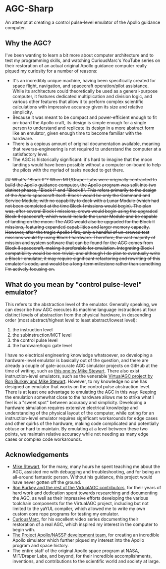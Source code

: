 # AGC-Sharp
An attempt at creating a control pulse-level emulator of the Apollo guidance computer.

## Why the AGC?
I've been wanting to learn a bit more about computer architecture and to test my programming skills, and watching CuriousMarc's YouTube series on their restoration of an actual original Apollo guidance computer really piqued my curiosity for a number of reasons:

- It's an incredibly unique machine, having been specifically created for space flight, navigation, and spacecraft operation/pilot assistance. While its architecture could theoretically be used as a general-purpose computer, it features dedicated multiplication and division logic, and various other features that allow it to perform complex scientific calculations with impressive accuracy given its size and relative simplicity.
- Because it was meant to be compact and power-efficient enough to fit on-board the Apollo craft, its design is simple enough for a single person to understand and replicate its design in a more abstract form like an emulator, given enough time to become familiar with the hardware.
- There is a copious amount of original documentation available, meaning that reverse-engineering is not required to understand the computer at a satisfactory level.
- The AGC is historically significant: it's hard to imagine that the moon landings would have been possible without a computer on-board to help the pilots with the myriad of tasks needed to get there.

~~## What's "Block II"?
When MIT/Draper Labs were originally contracted to build the Apollo guidance computer, the Apollo program was split into two distinct phases, "Block I" and "Block II". This refers primarily to the design of the Apollo spacecraft itself. Block I would be only the Command and Service Module, with no capability to dock with a Lunar Module (which had not been completed at the time Block I missions would begin). The plan was, after several Block I missions, crews would begin using the upgraded Block II spacecraft, which would include the Lunar Module and be capable of landing on the moon. The AGC would also be upgraded for the Block II missions, featuring expanded capabilities and larger memory capacity. However, after the tragic Apollo I fire, only a handful of un-crewed test missions would fly using Block I hardware. Therefore, the vast majority of mission and system software that can be found for the AGC comes from Block II spacecraft, making it preferable for emulation. Integrating Block I compatibility would be non-trivial, and although I do plan to eventually write a Block I emulator, it may require significant refactoring and rewriting of this emulator's code, and would be a long-term milestone rather than something I'm actively focusing on.~~

## What do you mean by "control pulse-level" emulator?
This refers to the abstraction level of the emulator. Generally speaking, we can describe how AGC executes its machine language instructions at four distinct levels of abstraction from the physical hardware, in descending order (most abstract/highest level to least abstract/lowest level):

1. the instruction level
2. the subinstruction/MCT level
3. the control pulse level
4. the hardware/logic gate level

I have no electrical engineering knowledge whatsoever, so developing a hardware-level emulator is basically out of the question, and there are already a couple of gate-accurate AGC simulator projects on GitHub at the time of writing, such as [this one by Mike Stewart](https://github.com/virtualagc/agc_simulation). There also exist instruction-level emulators, such as the venerable [VirtualAGC project by Ron Burkey and Mike Stewart](https://github.com/virtualagc/virtualagc). However, to my knowledge no one has designed an emulator that works on the control pulse abstraction level. There is at least one advantage to emulating the AGC in this way: Keeping the emulation somewhat close to the hardware allows me to strike what I feel is a "sweet spot" between accuracy and simplicity. Developing a hardware simulation requires extensive electrical knowledge and understanding of the physical layout of the computer, while opting for an instruction-level emulator requires significant workarounds for edge cases and other quirks of the hardware, making code complicated and potentially obtuse or hard to maintain. By emulating at a level between these two points, we maintain relative accuracy while not needing as many edge cases or complex code workarounds.

## Acknowledgements
- [Mike Stewart](https://github.com/thewonderidiot), for the many, many hours he spent teaching me about the AGC, assisted me with debugging and troubleshooting, and for being an all-around fantastic person. Without his guidance, this project would have never gotten off the ground.
- [Ron Burkey and the rest of the VirtualAGC contributors](https://github.com/virtualagc), for their years of hard work and dedication spent towards researching and documenting the AGC, as well as their impressive efforts developing the various toolchain components for the VirtualAGC project, including but not limited to the yaYUL compiler, which allowed me to write my own custom core rope programs for testing my emulator.
- [CuriousMarc](https://youtube.com/curiousmarc), for his excellent video series documenting their restoration of a real AGC, which inspired my interest in the computer to begin with.
- [The Project Apollo/NASSP development team](https://github.com/orbiternassp), for creating an incredible Apollo simulator which further piqued my interest into the Apollo program and space history.
- The entire staff of the original Apollo space program at NASA, MIT/Draper Labs, and beyond, for their incredible accomplishments, inventions, and contributions to the scientific world and society at large.
